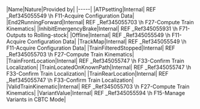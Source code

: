 ﻿

|Name|Nature|Provided by|
|-----|
|ATPsetting|Internal| REF _Ref345055549 \h F11-Acquire Configuration Data|
|End2RunningForward|Internal| REF _Ref345055703 \h F27-Compute Train Kinematics|
|InhibitEmergencyBrake|Internal| REF _Ref345055931 \h F71-Outputs to Rolling-stock|
|Offline|Internal| REF _Ref345055549 \h F11-Acquire Configuration Data|
|TrackMap|Internal| REF _Ref345055549 \h F11-Acquire Configuration Data|
|TrainFilteredStopped|Internal| REF _Ref345055703 \h F27-Compute Train Kinematics|
|TrainFrontLocation|Internal| REF _Ref345055747 \h F33-Confirm Train Localization|
|TrainLocatedOnKnownPath|Internal| REF _Ref345055747 \h F33-Confirm Train Localization|
|TrainRearLocation|Internal| REF _Ref345055747 \h F33-Confirm Train Localization|
|ValidTrainKinematic|Internal| REF _Ref345055703 \h F27-Compute Train Kinematics|
|VariantValue|Internal| REF _Ref345055594 \h F15-Manage Variants in CBTC Mode|

